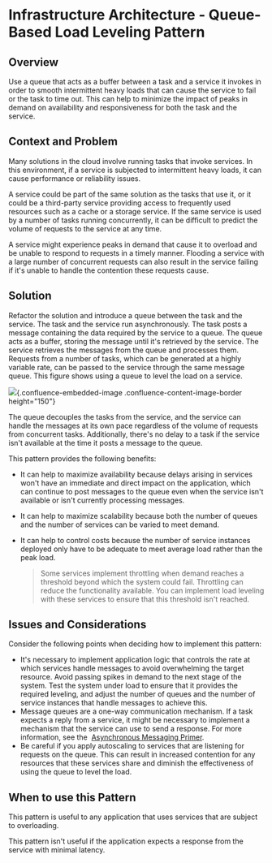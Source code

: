 








Infrastructure Architecture - Queue-Based Load Leveling Pattern
=============================================================


 
Overview
--------

Use a queue that acts as a buffer between a task and a service it
invokes in order to smooth intermittent heavy loads that can cause the
service to fail or the task to time out. This can help to minimize the
impact of peaks in demand on availability and responsiveness for both
the task and the service.

Context and Problem
-------------------

Many solutions in the cloud involve running tasks that invoke services.
In this environment, if a service is subjected to intermittent heavy
loads, it can cause performance or reliability issues.

A service could be part of the same solution as the tasks that use it,
or it could be a third-party service providing access to frequently used
resources such as a cache or a storage service. If the same service is
used by a number of tasks running concurrently, it can be difficult to
predict the volume of requests to the service at any time.

A service might experience peaks in demand that cause it to overload and
be unable to respond to requests in a timely manner. Flooding a service
with a large number of concurrent requests can also result in the
service failing if it\'s unable to handle the contention these requests
cause.

Solution
--------

Refactor the solution and introduce a queue between the task and the
service. The task and the service run asynchronously. The task posts a
message containing the data required by the service to a queue. The
queue acts as a buffer, storing the message until it\'s retrieved by the
service. The service retrieves the messages from the queue and processes
them. Requests from a number of tasks, which can be generated at a
highly variable rate, can be passed to the service through the same
message queue. This figure shows using a queue to level the load on a
service.

![](attachments/463533393/463533392.png){.confluence-embedded-image
.confluence-content-image-border height="150"}

The queue decouples the tasks from the service, and the service can
handle the messages at its own pace regardless of the volume of requests
from concurrent tasks. Additionally, there\'s no delay to a task if the
service isn\'t available at the time it posts a message to the queue.

This pattern provides the following benefits:

-   It can help to maximize availability because delays arising in
    services won\'t have an immediate and direct impact on the
    application, which can continue to post messages to the queue even
    when the service isn\'t available or isn\'t currently processing
    messages.

-   It can help to maximize scalability because both the number of
    queues and the number of services can be varied to meet demand.

-   It can help to control costs because the number of service instances
    deployed only have to be adequate to meet average load rather than
    the peak load.

    > Some services implement throttling when demand reaches a threshold
    > beyond which the system could fail. Throttling can reduce the
    > functionality available. You can implement load leveling with
    > these services to ensure that this threshold isn\'t reached.

Issues and Considerations
-------------------------

Consider the following points when deciding how to implement this
pattern:

-   It\'s necessary to implement application logic that controls the
    rate at which services handle messages to avoid overwhelming the
    target resource. Avoid passing spikes in demand to the next stage of
    the system. Test the system under load to ensure that it provides
    the required leveling, and adjust the number of queues and the
    number of service instances that handle messages to achieve this.
-   Message queues are a one-way communication mechanism. If a task
    expects a reply from a service, it might be necessary to implement a
    mechanism that the service can use to send a response. For more
    information, see the  [Asynchronous Messaging
    Primer](https://msdn.microsoft.com/library/dn589781.aspx).
-   Be careful if you apply autoscaling to services that are listening
    for requests on the queue. This can result in increased contention
    for any resources that these services share and diminish the
    effectiveness of using the queue to level the load.

When to use this Pattern
------------------------

This pattern is useful to any application that uses services that are
subject to overloading.

This pattern isn\'t useful if the application expects a response from
the service with minimal latency.



 



